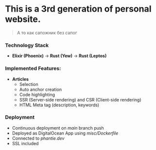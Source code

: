 # This is a 3rd generation of personal website.

> А то как сапожник без сапог

### Technology Stack
- **Elixir (Phoenix)** → **Rust (Yew)** → **Rust (Leptos)**

### Implemented Features:
- **Articles**
    - Selection
    - Auto anchor creation
    - Code highlighting
    - SSR (Server-side rendering) and CSR (Client-side rendering)
    - HTML Meta tag (description, keywords)

### Deployment

- Continuous deployment on *main* branch push
- Deployed as DigitalOcean App using *misc/Dockerfile*
- Connected to *phantie.dev*
- SSL included
